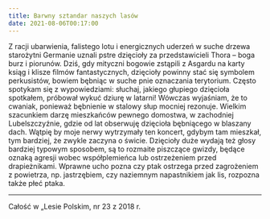 ```yaml
---
title: Barwny sztandar naszych lasów
date: 2021-08-06T00:17:00
---
```

Z racji ubarwienia, falistego lotu i energicznych uderzeń w suche drzewa starożytni Germanie uznali pstre dzięcioły za przedstawicieli Thora – boga burz i piorunów. Dziś, gdy mityczni bogowie zstąpili z Asgardu na karty ksiąg i klisze filmów fantastycznych, dzięcioły powinny stać się symbolem perkusistów, bowiem bębniąc w suche pnie oznaczania terytorium. Często spotykam się z wypowiedziami: słuchaj, jakiego głupiego dzięcioła spotkałem, próbował wykuć dziurę w latarni! Wówczas wyjaśniam, że to cwaniak, ponieważ bębnienie w stalowy słup mocniej rezonuje. Wielkim szacunkiem darzę mieszkańców pewnego domostwa, w zachodniej Lubelszczyźnie, gdzie od lat obserwuję dzięcioła bębniącego w blaszany dach. Wątpię by moje nerwy wytrzymały ten koncert, gdybym tam mieszkał, tym bardziej, że zwykle zaczyna o świcie. Dzięcioły duże wydają też głosy bardziej typowym sposobem, są to rozmaite piszczące gwizdy, będące oznaką agresji wobec współplemieńca lub ostrzeżeniem przed drapieżnikami. Wprawne ucho pozna czy ptak ostrzega przed zagrożeniem z powietrza, np. jastrzębiem, czy naziemnym napastnikiem jak lis, rozpozna także płeć ptaka.

***

Całość w „Lesie Polskim, nr 23 z 2018 r.